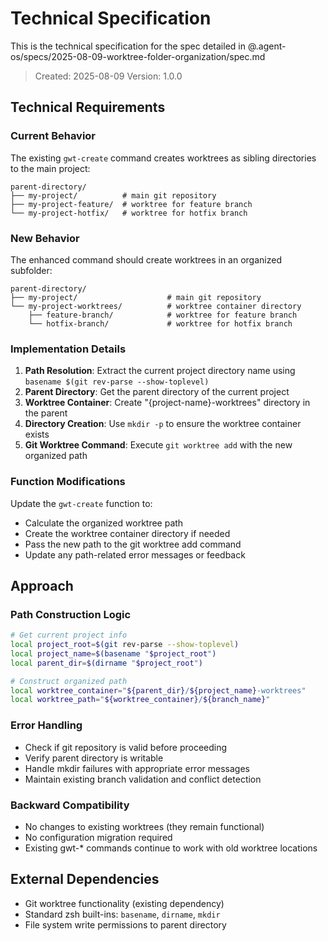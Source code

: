 # Technical Specification

This is the technical specification for the spec detailed in @.agent-os/specs/2025-08-09-worktree-folder-organization/spec.md

> Created: 2025-08-09
> Version: 1.0.0

## Technical Requirements

### Current Behavior
The existing `gwt-create` command creates worktrees as sibling directories to the main project:
```
parent-directory/
├── my-project/          # main git repository
├── my-project-feature/  # worktree for feature branch
└── my-project-hotfix/   # worktree for hotfix branch
```

### New Behavior
The enhanced command should create worktrees in an organized subfolder:
```
parent-directory/
├── my-project/                    # main git repository
└── my-project-worktrees/          # worktree container directory
    ├── feature-branch/            # worktree for feature branch
    └── hotfix-branch/             # worktree for hotfix branch
```

### Implementation Details

1. **Path Resolution**: Extract the current project directory name using `basename $(git rev-parse --show-toplevel)`
2. **Parent Directory**: Get the parent directory of the current project
3. **Worktree Container**: Create "{project-name}-worktrees" directory in the parent
4. **Directory Creation**: Use `mkdir -p` to ensure the worktree container exists
5. **Git Worktree Command**: Execute `git worktree add` with the new organized path

### Function Modifications

Update the `gwt-create` function to:
- Calculate the organized worktree path
- Create the worktree container directory if needed
- Pass the new path to the git worktree add command
- Update any path-related error messages or feedback

## Approach

### Path Construction Logic
```zsh
# Get current project info
local project_root=$(git rev-parse --show-toplevel)
local project_name=$(basename "$project_root")
local parent_dir=$(dirname "$project_root")

# Construct organized path
local worktree_container="${parent_dir}/${project_name}-worktrees"
local worktree_path="${worktree_container}/${branch_name}"
```

### Error Handling
- Check if git repository is valid before proceeding
- Verify parent directory is writable
- Handle mkdir failures with appropriate error messages
- Maintain existing branch validation and conflict detection

### Backward Compatibility
- No changes to existing worktrees (they remain functional)
- No configuration migration required
- Existing gwt-* commands continue to work with old worktree locations

## External Dependencies

- Git worktree functionality (existing dependency)
- Standard zsh built-ins: `basename`, `dirname`, `mkdir`
- File system write permissions to parent directory